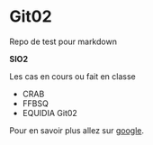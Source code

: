# Git02
Repo de test pour markdown

**SIO2**

Les cas en cours ou fait en classe

* CRAB
* FFBSQ
* EQUIDIA
Git02

Pour en savoir plus allez sur [google](http://www.google.com).
